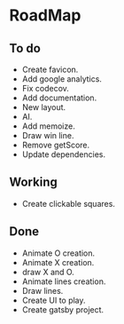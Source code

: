 # RoadMap

## To do
- Create favicon.
- Add google analytics.
- Fix codecov.
- Add documentation.
- New layout.
- AI.
- Add memoize.
- Draw win line.
- Remove getScore.
- Update dependencies.


## Working
- Create clickable squares.


## Done
- Animate O creation.
- Animate X creation.
- draw X and O.
- Animate lines creation.
- Draw lines.
- Create UI to play.
- Create gatsby project.
